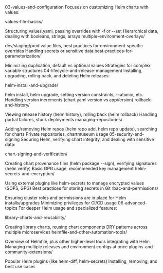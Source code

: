 03-values-and-configuration
Focuses on customizing Helm charts with values:

values-file-basics/

Structuring values.yaml, passing overrides with -f or --set
Hierarchical data, dealing with booleans, strings, arrays
multiple-environment-overlays/

dev/staging/prod value files, best practices for environment-specific overrides
Handling secrets or sensitive data
best-practices-for-parameterization/

Minimizing duplication, default vs optional values
Strategies for complex variable structures
04-lifecycle-and-release-management
Installing, upgrading, rolling back, and deleting Helm releases:

helm-install-and-upgrade/

helm install, helm upgrade, setting version constraints, --atomic, etc.
Handling version increments (chart.yaml version vs appVersion)
rollback-and-history/

Viewing release history (helm history), rolling back (helm rollback)
Handling partial failures, stuck deployments
managing-repositories/

Adding/removing Helm repos (helm repo add, helm repo update), searching for charts
Private repositories, chartmuseum usage
05-security-and-signing
Securing Helm, verifying chart integrity, and dealing with sensitive data:

chart-signing-and-verification/

Creating chart provenance files (helm package --sign), verifying signatures (helm verify)
Basic GPG usage, recommended key management
helm-secrets-and-encryption/

Using external plugins like helm-secrets to manage encrypted values (SOPS, GPG)
Best practices for storing secrets in Git
rbac-and-permissions/

Ensuring cluster roles and permissions are in place for Helm installs/upgrades
Minimizing privileges for CI/CD usage
06-advanced-topics
For deeper Helm usage and specialized features:

library-charts-and-reusability/

Creating library charts, reusing chart components
DRY patterns across multiple microservices
helmfile-and-other-automation-tools/

Overview of Helmfile, plus other higher-level tools integrating with Helm
Managing multiple releases and environment configs at once
plugins-and-community-extensions/

Popular Helm plugins (like helm-diff, helm-secrets)
Installing, removing, and best use cases
